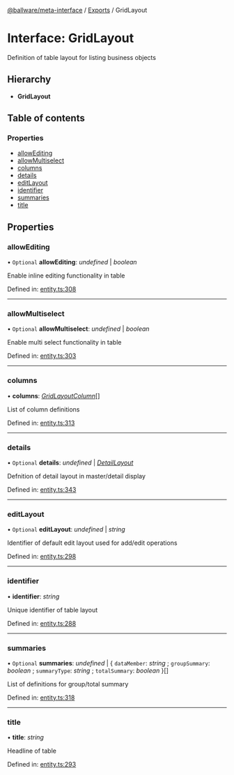 [@ballware/meta-interface](../README.md) / [Exports](../modules.md) / GridLayout

# Interface: GridLayout

Definition of table layout for listing business objects

## Hierarchy

* **GridLayout**

## Table of contents

### Properties

- [allowEditing](gridlayout.md#allowediting)
- [allowMultiselect](gridlayout.md#allowmultiselect)
- [columns](gridlayout.md#columns)
- [details](gridlayout.md#details)
- [editLayout](gridlayout.md#editlayout)
- [identifier](gridlayout.md#identifier)
- [summaries](gridlayout.md#summaries)
- [title](gridlayout.md#title)

## Properties

### allowEditing

• `Optional` **allowEditing**: *undefined* \| *boolean*

Enable inline editing functionality in table

Defined in: [entity.ts:308](https://github.com/frankball/ballware-meta-interface/blob/d19dcf1/src/entity.ts#L308)

___

### allowMultiselect

• `Optional` **allowMultiselect**: *undefined* \| *boolean*

Enable multi select functionality in table

Defined in: [entity.ts:303](https://github.com/frankball/ballware-meta-interface/blob/d19dcf1/src/entity.ts#L303)

___

### columns

• **columns**: [*GridLayoutColumn*](gridlayoutcolumn.md)[]

List of column definitions

Defined in: [entity.ts:313](https://github.com/frankball/ballware-meta-interface/blob/d19dcf1/src/entity.ts#L313)

___

### details

• `Optional` **details**: *undefined* \| [*DetailLayout*](detaillayout.md)

Defnition of detail layout in master/detail display

Defined in: [entity.ts:343](https://github.com/frankball/ballware-meta-interface/blob/d19dcf1/src/entity.ts#L343)

___

### editLayout

• `Optional` **editLayout**: *undefined* \| *string*

Identifier of default edit layout used for add/edit operations

Defined in: [entity.ts:298](https://github.com/frankball/ballware-meta-interface/blob/d19dcf1/src/entity.ts#L298)

___

### identifier

• **identifier**: *string*

Unique identifier of table layout

Defined in: [entity.ts:288](https://github.com/frankball/ballware-meta-interface/blob/d19dcf1/src/entity.ts#L288)

___

### summaries

• `Optional` **summaries**: *undefined* \| { `dataMember`: *string* ; `groupSummary`: *boolean* ; `summaryType`: *string* ; `totalSummary`: *boolean*  }[]

List of definitions for group/total summary

Defined in: [entity.ts:318](https://github.com/frankball/ballware-meta-interface/blob/d19dcf1/src/entity.ts#L318)

___

### title

• **title**: *string*

Headline of table

Defined in: [entity.ts:293](https://github.com/frankball/ballware-meta-interface/blob/d19dcf1/src/entity.ts#L293)
